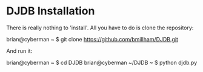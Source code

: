 DJDB Installation
=================

There is really nothing to 'install'. All you have to do is clone the repository:

brian@cyberman ~ $ git clone https://github.com/bmillham/DJDB.git

And run it:

brian@cyberman ~ $ cd DJDB
brian@cyberman ~/DJDB ~ $ python djdb.py

